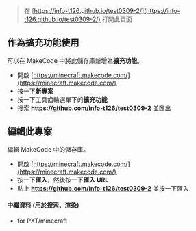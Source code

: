 
> 在 [https://info-t126.github.io/test0309-2/](https://info-t126.github.io/test0309-2/) 打開此頁面

## 作為擴充功能使用

可以在 MakeCode 中將此儲存庫新增為**擴充功能**。

* 開啟 [https://minecraft.makecode.com/](https://minecraft.makecode.com/)
* 按一下**新專案**
* 按一下工具齒輪選單下的**擴充功能**
* 搜索 **https://github.com/info-t126/test0309-2** 並匯出

## 編輯此專案

編輯 MakeCode 中的儲存庫。

* 開啟 [https://minecraft.makecode.com/](https://minecraft.makecode.com/)
* 按一下**匯入**，然後按一下**匯入 URL**
* 貼上 **https://github.com/info-t126/test0309-2** 並按一下匯入

#### 中繼資料 (用於搜索、渲染)

* for PXT/minecraft
<script src="https://makecode.com/gh-pages-embed.js"></script><script>makeCodeRender("{{ site.makecode.home_url }}", "{{ site.github.owner_name }}/{{ site.github.repository_name }}");</script>
